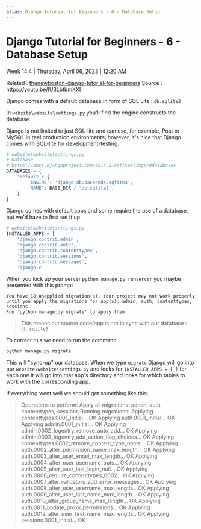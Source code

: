 ```yaml
---
alias: Django Tutorial for Beginners - 6 - Database Setup
---
```


# Django Tutorial for Beginners - 6 - Database Setup

Week 14.4 | Thursday, April 06, 2023 | 12:20 AM

Related : [thenewboston-django-tutorial-for-beginners](thenewboston-django-tutorial-for-beginners.md)
Source : <https://youtu.be/IU3LbtbmXXI>

Django comes with a default database in form of SQL Lite : `db.sqlite3`

In `website\website\settings.py` you'll find the engine constructs the database.

Django is not limited to just SQL-lite and can use, for example, Post or MySQL in real production environments; however, it's nice that Django comes with SQL-lite for development-testing.

```python
# website\website\settings.py
# Database
# https://docs.djangoproject.com/en/4.2/ref/settings/#databases
DATABASES = {
    'default': {
        'ENGINE': 'django.db.backends.sqlite3',
        'NAME': BASE_DIR / 'db.sqlite3',
    }
}
```

Django comes with default apps and some require the use of a database, but we'd have to
first set it up.

```python
# website\website\settings.py
INSTALLED_APPS = [
    'django.contrib.admin',
    'django.contrib.auth',
    'django.contrib.contenttypes',
    'django.contrib.sessions',
    'django.contrib.messages',
    'django.c
```

When you kick up your server `python manage.py runserver` you maybe presented with this prompt

```text
You have 18 unapplied migration(s). Your project may not work properly until you apply the migrations for app(s): admin, auth, contenttypes, sessions.
Run 'python manage.py migrate' to apply them.
```

> This means our source code/app is not in sync with our database : `db.sqlite3`

To correct this we need to run the command

```text
python manage.py migrate
```

This will "sync-up" our database. When we type `migrate` Django will go into our
`website\website\settings.py` and looks for `INSTALLED_APPS = [ ]` for each one it will go into
that app's directory and looks for which tables to work with the corresponding app.

If everything went well we should get something like this:

> Operations to perform:
> Apply all migrations: admin, auth, contenttypes, sessions
> Running migrations:
> Applying contenttypes.0001_initial... OK
> Applying auth.0001_initial... OK
> Applying admin.0001_initial... OK
> Applying admin.0002_logentry_remove_auto_add... OK
> Applying admin.0003_logentry_add_action_flag_choices... OK
> Applying contenttypes.0002_remove_content_type_name... OK
> Applying auth.0002_alter_permission_name_max_length... OK
> Applying auth.0003_alter_user_email_max_length... OK
> Applying auth.0004_alter_user_username_opts... OK
> Applying auth.0005_alter_user_last_login_null... OK
> Applying auth.0006_require_contenttypes_0002... OK
> Applying auth.0007_alter_validators_add_error_messages... OK
> Applying auth.0008_alter_user_username_max_length... OK
> Applying auth.0009_alter_user_last_name_max_length... OK
> Applying auth.0010_alter_group_name_max_length... OK
> Applying auth.0011_update_proxy_permissions... OK
> Applying auth.0012_alter_user_first_name_max_length... OK
> Applying sessions.0001_initial... OK
